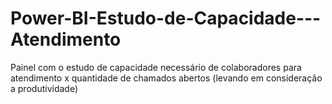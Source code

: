 # Power-BI-Estudo-de-Capacidade---Atendimento
Painel com o estudo de capacidade necessário de colaboradores para atendimento x quantidade de chamados abertos (levando em consideração a produtividade)

